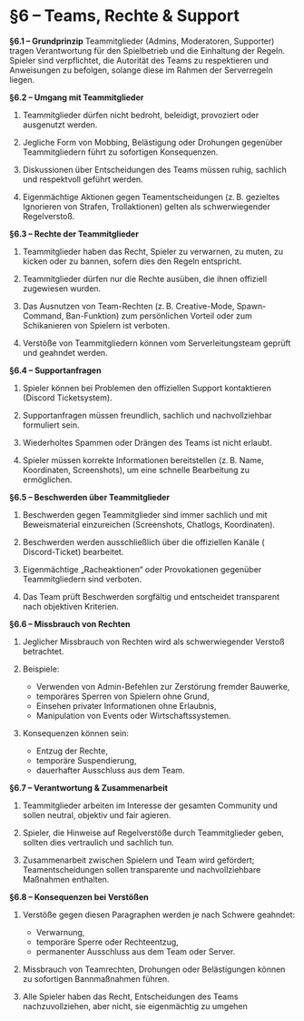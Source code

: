 # §6 – Teams, Rechte & Support

**§6.1 – Grundprinzip**
Teammitglieder (Admins, Moderatoren, Supporter) tragen Verantwortung für den Spielbetrieb und die Einhaltung der Regeln.
Spieler sind verpflichtet, die Autorität des Teams zu respektieren und Anweisungen zu befolgen, solange diese im Rahmen der Serverregeln liegen.

**§6.2 – Umgang mit Teammitglieder**

1. Teammitglieder dürfen nicht bedroht, beleidigt, provoziert oder ausgenutzt werden.

2. Jegliche Form von Mobbing, Belästigung oder Drohungen gegenüber Teammitgliedern führt zu sofortigen Konsequenzen.

3. Diskussionen über Entscheidungen des Teams müssen ruhig, sachlich und respektvoll geführt werden.

4. Eigenmächtige Aktionen gegen Teamentscheidungen (z. B. gezieltes Ignorieren von Strafen, Trollaktionen) gelten als schwerwiegender Regelverstoß.

**§6.3 – Rechte der Teammitglieder**

1. Teammitglieder haben das Recht, Spieler zu verwarnen, zu muten, zu kicken oder zu bannen, sofern dies den Regeln entspricht.

2. Teammitglieder dürfen nur die Rechte ausüben, die ihnen offiziell zugewiesen wurden.

3. Das Ausnutzen von Team-Rechten (z. B. Creative-Mode, Spawn-Command, Ban-Funktion) zum persönlichen Vorteil oder zum Schikanieren von Spielern ist verboten.

4. Verstöße von Teammitgliedern können vom Serverleitungsteam geprüft und geahndet werden.

**§6.4 – Supportanfragen**

1. Spieler können bei Problemen den offiziellen Support kontaktieren (Discord Ticketsystem).

2. Supportanfragen müssen freundlich, sachlich und nachvollziehbar formuliert sein.

3. Wiederholtes Spammen oder Drängen des Teams ist nicht erlaubt.

4. Spieler müssen korrekte Informationen bereitstellen (z. B. Name, Koordinaten, Screenshots), um eine schnelle Bearbeitung zu ermöglichen.

**§6.5 – Beschwerden über Teammitglieder**

1. Beschwerden gegen Teammitglieder sind immer sachlich und mit Beweismaterial einzureichen (Screenshots, Chatlogs, Koordinaten).

2. Beschwerden werden ausschließlich über die offiziellen Kanäle ( Discord-Ticket) bearbeitet.

3. Eigenmächtige „Racheaktionen“ oder Provokationen gegenüber Teammitgliedern sind verboten.

4. Das Team prüft Beschwerden sorgfältig und entscheidet transparent nach objektiven Kriterien.

**§6.6 – Missbrauch von Rechten**
1. Jeglicher Missbrauch von Rechten wird als schwerwiegender Verstoß betrachtet.

2. Beispiele:
	- Verwenden von Admin-Befehlen zur Zerstörung fremder Bauwerke,
	- temporäres Sperren von Spielern ohne Grund,
	- Einsehen privater Informationen ohne Erlaubnis,
	- Manipulation von Events oder Wirtschaftssystemen.

3. Konsequenzen können sein:
	- Entzug der Rechte,
	- temporäre Suspendierung,
	- dauerhafter Ausschluss aus dem Team.

**§6.7 – Verantwortung & Zusammenarbeit**

1. Teammitglieder arbeiten im Interesse der gesamten Community und sollen neutral, objektiv und fair agieren.

2. Spieler, die Hinweise auf Regelverstöße durch Teammitglieder geben, sollten dies vertraulich und sachlich tun.

3. Zusammenarbeit zwischen Spielern und Team wird gefördert; Teamentscheidungen sollen transparente und nachvollziehbare Maßnahmen enthalten.

**§6.8 – Konsequenzen bei Verstößen**

1. Verstöße gegen diesen Paragraphen werden je nach Schwere geahndet:
	- Verwarnung,
	- temporäre Sperre oder Rechteentzug,
	- permanenter Ausschluss aus dem Team oder Server.

2. Missbrauch von Teamrechten, Drohungen oder Belästigungen können zu sofortigen Bannmaßnahmen führen.

3. Alle Spieler haben das Recht, Entscheidungen des Teams nachzuvollziehen, aber nicht, sie eigenmächtig zu umgehen
